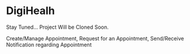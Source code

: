 # DigiHealh
Stay Tuned...
Project Will be Cloned Soon.

Create/Manage Appointment, Request for an Appointment, Send/Receive Notification regarding Appointment 
